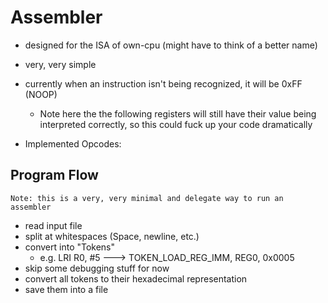 # Assembler

- designed for the ISA of own-cpu (might have to think of a better name)

- very, very simple

- currently when an instruction isn't being recognized, it will be 0xFF (NOOP)
    - Note here the the following registers will still have their value being interpreted correctly, so this could fuck up your code dramatically 


- Implemented Opcodes:


Program Flow
-
`Note: this is a very, very minimal and delegate way to run an assembler`

- read input file 
- split at whitespaces (Space, newline, etc.)
- convert into "Tokens" 
    - e.g. LRI R0, #5 
    ---> TOKEN_LOAD_REG_IMM, REG0, 0x0005
- skip some debugging stuff for now
- convert all tokens to their hexadecimal representation 
- save them into a file

